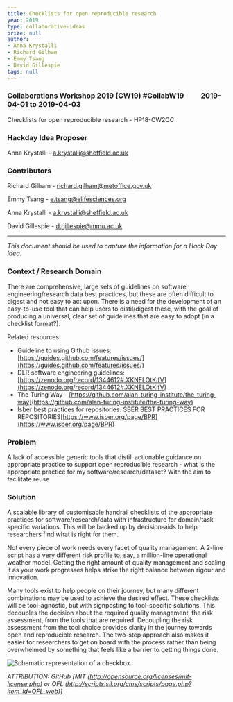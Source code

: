 ```yaml
---
title: Checklists for open reproducible research
year: 2019
type: collaborative-ideas
prize: null
author:
- Anna Krystalli
- Richard Gilham
- Emmy Tsang
- David Gillespie
tags: null
---
```

### Collaborations Workshop 2019 (CW19) #CollabW19          2019-04-01 to 2019-04-03

Checklists for open reproducible research - HP18-CW2CC


### **Hackday Idea Proposer**

Anna Krystalli - [a.krystalli@sheffield.ac.uk](mailto:a.krystalli@sheffield.ac.uk)


### Contributors

Richard Gilham - [richard.gilham@metoffice.gov.uk](mailto:richard.gilham@metoffice.gov.uk)

Emmy Tsang - [e.tsang@elifesciences.org](mailto:e.tsang@elifesciences.org)

Anna Krystalli - [a.krystalli@sheffield.ac.uk](mailto:a.krystalli@sheffield.ac.uk)

David Gillespie - [d.gillespie@mmu.ac.uk](mailto:d.gillespie@mmu.ac.uk)



---


_This document should be used to capture the information for a Hack Day Idea._


### Context / Research Domain

There are comprehensive, large sets of guidelines on software engineering/research data best practices, but these are often difficult to digest and not easy to act upon. There is a need for the development of an easy-to-use tool that can help users to distil/digest these, with the goal of producing a universal, clear set of guidelines that are easy to adopt (in a checklist format?).

Related resources:

*   Guideline to using Github issues: [https://guides.github.com/features/issues/](https://guides.github.com/features/issues/)
*   DLR software engineering guidelines: [https://zenodo.org/record/1344612#.XKNELOtKifV](https://zenodo.org/record/1344612#.XKNELOtKifV)
*   The Turing Way - [https://github.com/alan-turing-institute/the-turing-way](https://github.com/alan-turing-institute/the-turing-way)
*   Isber best practices for repositories: SBER BEST PRACTICES FOR REPOSITORIES[https://www.isber.org/page/BPR](https://www.isber.org/page/BPR)


### Problem

A lack of accessible generic tools that distill actionable guidance on appropriate practice to support open reproducible research -  what is the appropriate practice for my software/research/dataset? With the aim to facilitate reuse


### Solution

A scalable library of customisable handrail checklists of the appropriate practices for software/research/data with infrastructure for domain/task specific variations. This will be backed up by decision-aids to help researchers find what is right for them.

Not every piece of work needs every facet of quality management. A 2-line script has a very different risk profile to, say, a million-line operational weather model. Getting the right amount of quality management and scaling it as your work progresses helps strike the right balance between rigour and innovation.

Many tools exist to help people on their journey, but many different combinations may be used to achieve the desired effect. These checklists will be tool-agnostic, but with signposting to tool-specific solutions. This decouples the decision about the required quality management, the risk assessment, from the tools that are required. Decoupling the risk assessment from the tool choice provides clarity in the journey towards open and reproducible research. The two-step approach also makes it easier for researchers to get on board with the process rather than being overwhelmed by something that feels like a barrier to getting things done.


![Schematic representation of a checkbox.](../images/cw19-tick.jpg)


_ATTRIBUTION: GitHub [MIT (http://opensource.org/licenses/mit-license.php) or OFL (http://scripts.sil.org/cms/scripts/page.php?item_id=OFL_web)]_

